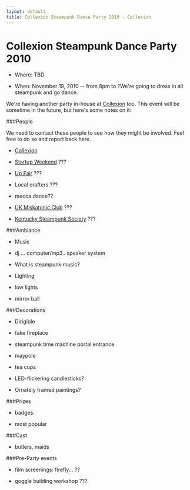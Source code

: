 ```yaml
---
layout: default
title: Collexion Steampunk Dance Party 2010 - Collexion
---
```


# Collexion Steampunk Dance Party 2010

* Where: TBD

* When: November 19, 2010  -- from 8pm to ?We're going to dress in all steampunk and go dance.

We're having another party in-house at 
[Collexion](collexion) too. This event will be sometime in the future, but here's some notes on it:

###People


We need to contact these people to see how they might be involved. Feel free to do so and report back here.

* [Collexion](collexion)

* [Startup Weekend](/mw/index.php?title=Startup_Weekend&action=edit&redlink=1) ???

* [Up Fair](http://mlatcomics.com/upfair/) ???

* Local crafters ???

* mecca dance??

* [UK Miskatonic Club](http://www.ukmsu.org) ???

* [Kentucky Steampunk Society](http://www.thesteampunkempire.com/group/kysteampunk) ???

###Ambiance


* Music

* dj … computer/mp3.. speaker system

* What is steampunk music?

* Lighting

* low lights

* mirror ball

###Decorations


* Dirigible

* fake fireplace

* steampunk time machine portal entrance

* maypole

* tea cups

* LED-flickering candlesticks?

* Ornately framed paintings?

###Prizes


* badges: 

* most popular

###Cast


* butlers, maids

###Pre-Party events


* film screenings: firefly... ??

* goggle building workshop ???